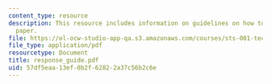 ```yaml
---
content_type: resource
description: This resource includes information on guidelines on how to write a response
  paper.
file: https://ol-ocw-studio-app-qa.s3.amazonaws.com/courses/sts-001-technology-in-american-history-spring-2006/57df5eaa13ef0b2f62822a37c56b2c6e_response_guide.pdf
file_type: application/pdf
resourcetype: Document
title: response_guide.pdf
uid: 57df5eaa-13ef-0b2f-6282-2a37c56b2c6e
---
```

